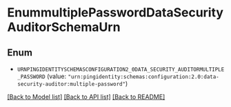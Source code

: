 # EnummultiplePasswordDataSecurityAuditorSchemaUrn

## Enum


* `URNPINGIDENTITYSCHEMASCONFIGURATION2_0DATA_SECURITY_AUDITORMULTIPLE_PASSWORD` (value: `"urn:pingidentity:schemas:configuration:2.0:data-security-auditor:multiple-password"`)


[[Back to Model list]](../README.md#documentation-for-models) [[Back to API list]](../README.md#documentation-for-api-endpoints) [[Back to README]](../README.md)


